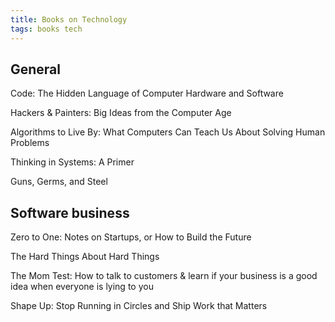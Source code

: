 ```yaml
---
title: Books on Technology
tags: books tech
---
```



## General 

Code: The Hidden Language of Computer Hardware and Software

Hackers & Painters: Big Ideas from the Computer Age

Algorithms to Live By: What Computers Can Teach Us About Solving Human Problems

Thinking in Systems: A Primer

Guns, Germs, and Steel 



## Software business

Zero to One: Notes on Startups, or How to Build the Future

The Hard Things About Hard Things 

The Mom Test: How to talk to customers & learn if your business is a good idea when everyone is lying to you

Shape Up: Stop Running in Circles and Ship Work that Matters



